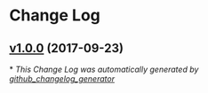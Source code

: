 # Change Log

## [v1.0.0](https://github.com/stefanwalther/docker-jsdoc2md/tree/v1.0.0) (2017-09-23)


\* *This Change Log was automatically generated by [github_changelog_generator](https://github.com/skywinder/Github-Changelog-Generator)*